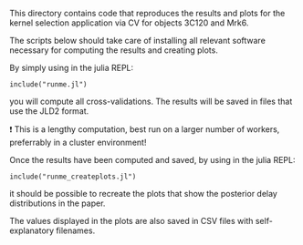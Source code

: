 This directory contains code that reproduces the results and plots for the kernel selection application via CV for objects 3C120 and Mrk6.


The scripts below should take care of installing all relevant software necessary for computing the results and creating plots.


By simply using in the julia REPL:
```
include("runme.jl")
```
you will compute all cross-validations.
The results will be saved in files that use the JLD2 format.

❗ This is a lengthy computation, best run on a larger number of workers, preferrably in a cluster environment!

Once the results have been computed and saved, by using in the julia REPL:
```
include("runme_createplots.jl")
```
it should be possible to recreate the plots that show the posterior delay distributions in the paper.

The values displayed in the plots are also saved in CSV files with self-explanatory filenames.


